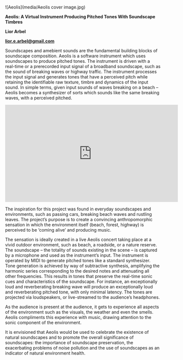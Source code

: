 ﻿![Aeolis](media/Aeolis cover image.jpg)

**Aeolis: A Virtual Instrument Producing Pitched Tones With Soundscape Timbres**

**Lior Arbel**

**[lior.e.arbel@gmail.com](mailto:lior.e.arbel@gmail.com)**

Soundscapes and amebient sounds are the fundamental building blocks of soundscape composition. Aeolis is a software instrument which uses soundscapes to produce pitched tones. The instrument is driven with a real-time or a prerecorded input signal of a broadband soundscape, such as the sound of breaking waves or highway traffic. The instrument processes the input signal and generates tones that have a perceived pitch while retaining the identifiable raw texture, timbre and dynamics of the input sound. In simple terms, given input sounds of waves breaking on a beach – Aeolis becomes a synthesizer of sorts which sounds like the same breaking waves, with a perceived pitched.

<iframe width="560" height="315" src="https://www.youtube.com/embed/Fj9xhr2w3yU" title="YouTube video player" frameborder="0" allow="accelerometer; autoplay; clipboard-write; encrypted-media; gyroscope; picture-in-picture" allowfullscreen></iframe>

The inspiration for this project was found in everyday soundscapes and environments, such as passing cars, breaking beach waves and rustling leaves. The project’s purpose is to create a convincing anthropomorphic sensation in which the environment itself (beach, forest, highway) is perceived to be ‘coming alive’ and producing music. 

The sensation is ideally created in a live Aeolis concert taking place at a vivid outdoor environment, such as beach, a roadside, or a nature reserve. The soundscape – the totality of sounds existing in the scene – is captured by a microphone and used as the instrument’s input. The instrument is operated by MIDI to generate pitched tones like a standard synthesizer. Tone generation is achieved by way of subtractive synthesis, amplifying the harmonic series corresponding to the desired notes and attenuating all other frequencies. This results in tones that preserve the real-time sonic cues and characteristics of the soundscape. For instance, an exceptionally loud and reverberating breaking wave will produce an exceptionally loud and reverberating pitched tone, with only minimal latency. The tones are projected via loudspeakers, or live-streamed to the audience’s headphones. 

As the audience is present at the audience, it gets to experience all aspects of the environment such as the visuals, the weather and even the smells. Aeolis compliments this experience with music, drawing attention to the sonic component of the environment. 

It is envisioned that Aeolis would be used to celebrate the existence of natural soundscapes and to promote the overall significance of soundscapes: the importance of soundscape preservation, the exacerbating problems of noise pollution and the use of soundscapes as an indicator of natural environment health. 
